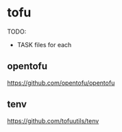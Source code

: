 # tofu

TODO:

- TASK files for each

## opentofu

https://github.com/opentofu/opentofu

## tenv

https://github.com/tofuutils/tenv

